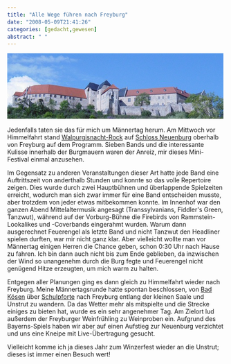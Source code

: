 ```yaml
---
title: "Alle Wege führen nach Freyburg"
date: "2008-05-09T21:41:26"
categories: [gedacht,gewesen]
abstract: " "
---
```


![neuenburg.jpg](neuenburg.jpg)

Jedenfalls taten sie das für mich um Männertag herum. Am Mittwoch vor Himmelfahrt stand [Walpurgisnacht-Rock](http://www.walpurgisnacht-rock.de) auf [Schloss Neuenburg](http://de.wikipedia.org/wiki/Schloss_Neuenburg_(Freyburg)) oberhalb von Freyburg auf dem Programm. Sieben Bands und die interessante Kulisse innerhalb der Burgmauern waren der Anreiz, mir dieses Mini-Festival einmal anzusehen.

Im Gegensatz zu anderen Veranstaltungen dieser Art hatte jede Band eine Auftrittszeit von anderthalb Stunden und konnte so das volle Repertoire zeigen. Dies wurde durch zwei Hauptbühnen und überlappende Spielzeiten erreicht, wodurch man sich zwar immer für eine Band entscheiden musste, aber trotzdem von jeder etwas mitbekommen konnte. Im Innenhof war den ganzen Abend Mittelaltermusik angesagt (Transsylvanians, Fiddler's Green, Tanzwut), während auf der Vorburg-Bühne die Firebirds von Rammstein-Lookalikes und -Coverbands eingerahmt wurden. Warum dann ausgerechnet Feuerengel als letzte Band und nicht Tanzwut den Headliner spielen durften, war mir nicht ganz klar. Aber vielleicht wollte man vor Männertag einigen Herren die Chance geben, schon 0:30 Uhr nach Hause zu fahren. Ich bin dann auch nicht bis zum Ende geblieben, da inzwischen der Wind so unangenehm durch die Burg fegte und Feuerengel nicht genügend Hitze erzeugten, um mich warm zu halten.

Entgegen aller Planungen ging es dann gleich zu Himmelfahrt wieder nach Freyburg. Meine Männertagsrunde hatte spontan beschlossen, von [Bad Kösen](http://de.wikipedia.org/wiki/Bad_Kösen) über [Schulpforte](http://de.wikipedia.org/wiki/Schulpforte) nach Freyburg entlang der kleinen Saale und Unstrut zu wandern. Da das Wetter mehr als mitspielte und die Strecke einiges zu bieten hat, wurde es ein sehr angenehmer Tag. Am Zielort lud außerdem der Freyburger Weinfrühling zu Weinproben ein. Aufgrund des Bayerns-Spiels haben wir aber auf einen Aufstieg zur Neuenburg verzichtet und uns eine Kneipe mit Live-Übertragung gesucht.

Vielleicht komme ich ja dieses Jahr zum Winzerfest wieder an die Unstrut; dieses ist immer einen Besuch wert!
